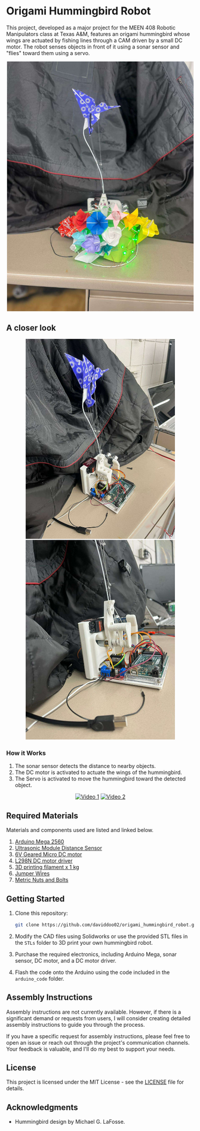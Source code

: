 # Origami Hummingbird Robot

This project, developed as a major project for the MEEN 408 Robotic Manipulators class at Texas A&M, features an origami hummingbird whose wings are actuated by fishing lines through a CAM driven by a small DC motor. The robot senses objects in front of it using a sonar sensor and "flies" toward them using a servo.

<p align="center">
  <img src="assets/cover_image.jpg" alt="Cover" width="500px">
</p>

## A closer look

<p align="center">
  <img src="assets/without_flowers.jpg" width="400" />
  <img src="assets/closer_look.jpg" width="400" />
</p>

### How it Works

1. The sonar sensor detects the distance to nearby objects.
2. The DC motor is activated to actuate the wings of the hummingbird.
3. The Servo is activated to move the hummingbird toward the detected object.

<p align="center">
  <a href="assets/initial_test.mp4"><img src="assets/initial_test.gif" alt="Video 1" width="400"></a>
  <a href="assets/flapping_hifreq.mp4"><img src="assets/flapping_hifreq.gif" alt="Video 2" width="400"></a>
</p>

## Required Materials

Materials and components used are listed and linked below.

1. [Arduino Mega 2560](https://www.amazon.com/dp/B0046AMGW0/)
2. [Ultrasonic Module Distance Sensor](https://www.amazon.com/dp/B07B94C7KT/)
3. [6V Geared Micro DC motor](https://www.amazon.com/dp/B07555C17Q/)
4. [L298N DC motor driver](https://www.amazon.com/dp/B07BK1QL5T/)
5. [3D printing filament x 1 kg](https://www.amazon.com/dp/B089S1HB8K/)
6. [Jumper Wires](https://www.amazon.com/dp/B01EV70C78)
7. [Metric Nuts and Bolts](https://www.amazon.com/Assortment-M2-M3-M4-M5/dp/B0CBMMPPKF)


## Getting Started

1. Clone this repository:

    ```bash
    git clone https://github.com/daviddoo02/origami_hummingbird_robot.git
    ```

2. Modify the CAD files using Solidworks or use the provided STL files in the `STLs` folder to 3D print your own hummingbird robot.

3. Purchase the required electronics, including Arduino Mega, sonar sensor, DC motor, and a DC motor driver.

4. Flash the code onto the Arduino using the code included in the `arduino_code` folder.

## Assembly Instructions

Assembly instructions are not currently available. However, if there is a significant demand or requests from users, I will consider creating detailed assembly instructions to guide you through the process.

If you have a specific request for assembly instructions, please feel free to open an issue or reach out through the project's communication channels. Your feedback is valuable, and I'll do my best to support your needs.

## License

This project is licensed under the MIT License - see the [LICENSE](LICENSE) file for details.

## Acknowledgments

- Hummingbird design by Michael G. LaFosse.
